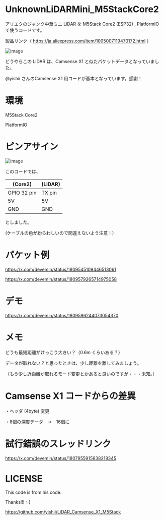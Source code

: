# UnknownLiDARMini_M5StackCore2

アリエクのジャンク中華ミニ LiDAR を M5Stack Core2 (ESP32) , PlatformIO で使うコードです。

製品リンク（ https://ja.aliexpress.com/item/1005007119470172.html ）

![image](https://github.com/devemin/UnknownLiDARMini_M5StackCore2/assets/52738228/1af608ec-e58e-4f54-b4f7-3d0dd5b4d14e)


どうやらこの LiDAR は、Camsense X1 と似たパケットデータとなっていました。


@yishii さんのCamsense X1 用コードが基本となっています。感謝！


# 環境

M5Stack Core2

PlatformIO

# ピンアサイン

![image](https://github.com/devemin/UnknownLiDARMini_M5StackCore2/assets/52738228/1e25e9b1-362c-4d86-8162-2a21ba2d3334)

このコードでは、

| (Core2) | (LiDAR) |
----|---- 
| GPIO 32 pin | TX pin |
| 5V | 5V |
| GND | GND |

としました。

(ケーブルの色が紛らわしいので間違えないよう注意！)

# パケット例

https://x.com/devemin/status/1809545109446513061

https://x.com/devemin/status/1809579265714975058

# デモ

https://x.com/devemin/status/1809596244073054370

# メモ

どうも最短距離がけっこう大きい？（0.6m くらいある？）

データが取れない？と思ったときは、少し距離を離してみましょう。

（もう少し近距離が取れるモード変更とかあると良いのですが・・・未知。）


# Camsense X1 コードからの差異

・ヘッダ (4byte) 変更

・8個の深度データ　→　16個に


# 試行錯誤のスレッドリンク

https://x.com/devemin/status/1807955915838218345

# LICENSE

This code is from his code.

Thanks!!!  :-)

https://github.com/yishii/LiDAR_Camsense_X1_M5Stack
